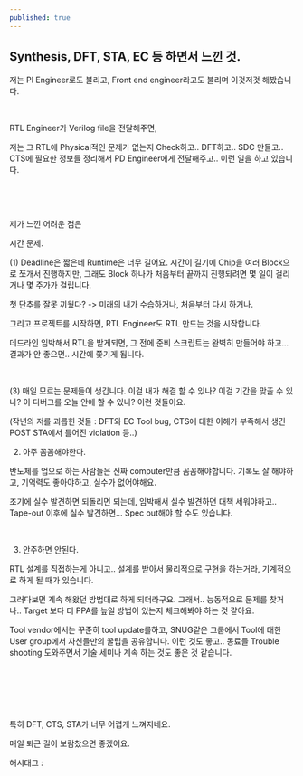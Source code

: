 ```yaml
---
published: true
---
```

## Synthesis, DFT, STA, EC 등 하면서 느낀 것.

저는 PI Engineer로도 불리고, Front end engineer라고도 불리며 이것저것 해봤습니다.

​

RTL Engineer가 Verilog file을 전달해주면,

저는 그 RTL에 Physical적인 문제가 없는지 Check하고.. DFT하고.. SDC 만들고.. CTS에 필요한 정보들 정리해서 PD Engineer에게 전달해주고.. 이런 일을 하고 있습니다.

​

​

제가 느낀 어려운 점은

시간 문제.

(1) Deadline은 짧은데 Runtime은 너무 길어요. 시간이 길기에 Chip을 여러 Block으로 쪼개서 진행하지만, 그래도 Block 하나가 처음부터 끝까지 진행되려면 몇 일이 걸리거나 몇 주가가 걸립니다.

첫 단추를 잘못 끼웠다? -> 미래의 내가 수습하거나, 처음부터 다시 하거나.

그리고 프로젝트를 시작하면, RTL Engineer도 RTL 만드는 것을 시작합니다.

데드라인 임박해서 RTL을 받게되면, 그 전에 준비 스크립트는 완벽히 만들어야 하고... 결과가 안 좋으면.. 시간에 쫓기게 됩니다.

​

(3) 매일 모르는 문제들이 생깁니다. 이걸 내가 해결 할 수 있나? 이걸 기간을 맞출 수 있나? 이 디버그를 오늘 안에 할 수 있나? 이런 것들이요.

(작년의 저를 괴롭힌 것들 : DFT와 EC Tool bug, CTS에 대한 이해가 부족해서 생긴 POST STA에서 틀어진 violation 등..)

 

2. 아주 꼼꼼해야한다.

반도체를 업으로 하는 사람들은 진짜 computer만큼 꼼꼼해야합니다. 기록도 잘 해야하고, 기억력도 좋아야하고, 실수가 없어야해요.

조기에 실수 발견하면 되돌리면 되는데, 임박해서 실수 발견하면 대책 세워야하고.. Tape-out 이후에 실수 발견하면... Spec out해야 할 수도 있습니다.

​

3. 안주하면 안된다.

RTL 설계를 직접하는게 아니고.. 설계를 받아서 물리적으로 구현을 하는거라, 기계적으로 하게 될 때가 있습니다.

그러다보면 계속 해왔던 방법대로 하게 되더라구요. 그래서.. 능동적으로 문제를 찾거나.. Target 보다 더 PPA를 높일 방법이 있는지 체크해봐야 하는 것 같아요.

Tool vendor에서는 꾸준히 tool update를하고, SNUG같은 그룹에서 Tool에 대한 User group에서 자신들만의 꿀팁을 공유합니다. 이런 것도 좋고.. 동료들 Trouble shooting 도와주면서 기술 세미나 계속 하는 것도 좋은 것 같습니다.

​

​

​

특히 DFT, CTS, STA가 너무 어렵게 느껴지네요.

매일 퇴근 길이 보람찼으면 좋겠어요.

 해시태그 : 
